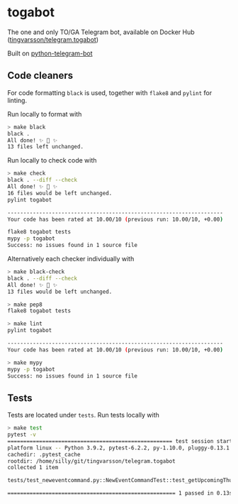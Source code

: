 # togabot

The one and only TO/GA Telegram bot, available on Docker Hub ([tingvarsson/telegram.togabot](https://hub.docker.com/r/tingvarsson/telegram.togabot/))

Built on [python-telegram-bot](https://github.com/python-telegram-bot/python-telegram-bot)

## Code cleaners

For code formatting `black` is used, together with `flake8` and `pylint` for linting.

Run locally to format with

```bash
> make black
black .
All done! ✨ 🍰 ✨
13 files left unchanged.

```

Run locally to check code with

```bash
> make check
black . --diff --check
All done! ✨ 🍰 ✨
16 files would be left unchanged.
pylint togabot

--------------------------------------------------------------------
Your code has been rated at 10.00/10 (previous run: 10.00/10, +0.00)

flake8 togabot tests
mypy -p togabot
Success: no issues found in 1 source file

```

Alternatively each checker individually with

```bash
> make black-check
black . --diff --check
All done! ✨ 🍰 ✨
13 files would be left unchanged.

> make pep8
flake8 togabot tests

> make lint
pylint togabot

--------------------------------------------------------------------
Your code has been rated at 10.00/10 (previous run: 10.00/10, +0.00)

> make mypy
mypy -p togabot
Success: no issues found in 1 source file

```

## Tests

Tests are located under `tests`. Run tests locally with

```bash
> make test
pytest -v
==================================================== test session starts ====================================================
platform linux -- Python 3.9.2, pytest-6.2.2, py-1.10.0, pluggy-0.13.1 -- /home/silly/git/tingvarsson/telegram.togabot/venv/bin/python3
cachedir: .pytest_cache
rootdir: /home/silly/git/tingvarsson/telegram.togabot
collected 1 item

tests/test_neweventcommand.py::NewEventCommandTest::test_getUpcomingThursdayDate PASSED                              [100%]

===================================================== 1 passed in 0.13s =====================================================

```
